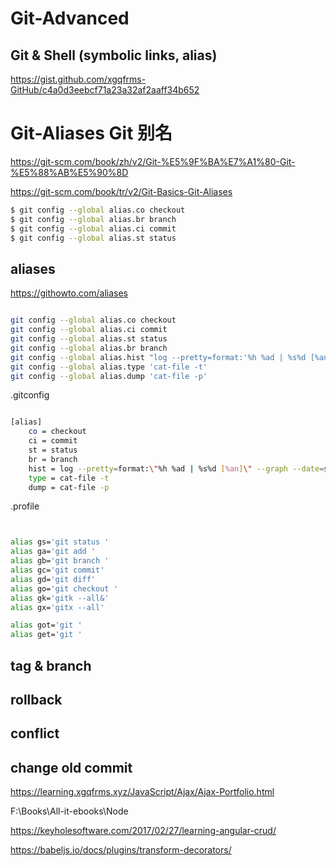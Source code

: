 # Git-Advanced 


## Git & Shell (symbolic links, alias)

https://gist.github.com/xgqfrms-GitHub/c4a0d3eebcf71a23a32af2aaff34b652


# Git-Aliases Git 别名


https://git-scm.com/book/zh/v2/Git-%E5%9F%BA%E7%A1%80-Git-%E5%88%AB%E5%90%8D

https://git-scm.com/book/tr/v2/Git-Basics-Git-Aliases


```sh
$ git config --global alias.co checkout
$ git config --global alias.br branch
$ git config --global alias.ci commit
$ git config --global alias.st status

``` 



## aliases

https://githowto.com/aliases


```sh 

git config --global alias.co checkout
git config --global alias.ci commit
git config --global alias.st status
git config --global alias.br branch
git config --global alias.hist "log --pretty=format:'%h %ad | %s%d [%an]' --graph --date=short"
git config --global alias.type 'cat-file -t'
git config --global alias.dump 'cat-file -p'

``` 

.gitconfig

```sh

[alias]
    co = checkout
    ci = commit
    st = status
    br = branch
    hist = log --pretty=format:\"%h %ad | %s%d [%an]\" --graph --date=short
    type = cat-file -t
    dump = cat-file -p


```
.profile

```sh


alias gs='git status '
alias ga='git add '
alias gb='git branch '
alias gc='git commit'
alias gd='git diff'
alias go='git checkout '
alias gk='gitk --all&'
alias gx='gitx --all'

alias got='git '
alias get='git '

``` 











## tag & branch


## rollback



## conflict



## change old commit















https://learning.xgqfrms.xyz/JavaScript/Ajax/Ajax-Portfolio.html






F:\Books\All-it-ebooks\Node



https://keyholesoftware.com/2017/02/27/learning-angular-crud/



https://babeljs.io/docs/plugins/transform-decorators/


